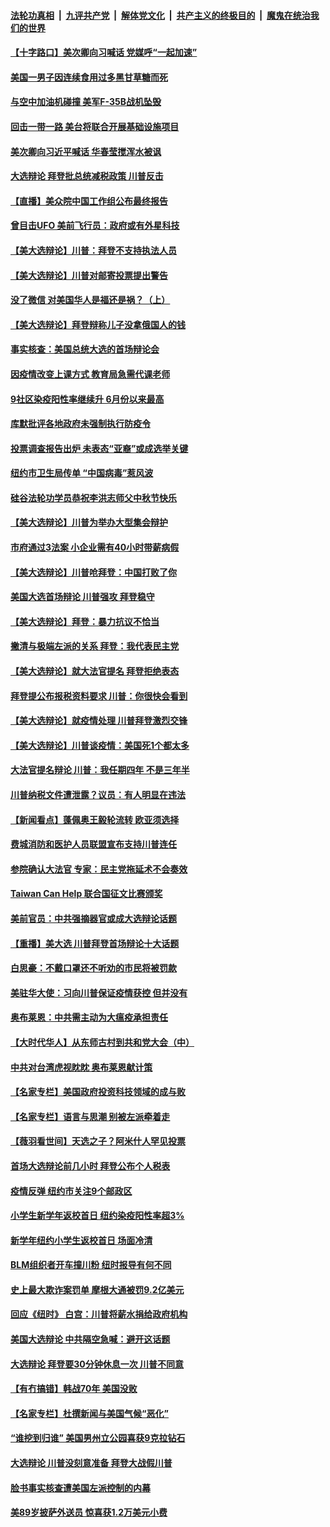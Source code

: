 

####  [法轮功真相](../../../../basic/blob/master/README.md?t=10010031) &nbsp;|&nbsp; [九评共产党](../../../../9ping.md/blob/master/README.md?t=10010031) &nbsp;|&nbsp; [解体党文化](../../../../jtdwh.md/blob/master/README.md?t=10010031)  &nbsp;|&nbsp; [共产主义的终极目的](../../../../gczydzjmd.md/blob/master/README.md?t=10010031) &nbsp;|&nbsp; [魔鬼在统治我们的世界](../../../../mgztzwmdsj.md/blob/master/README.md?t=10010031) 

#### [【十字路口】美次卿向习喊话 党媒呼“一起加速”](../pages/nsc412/n12441347.md?t=10010031) 

#### [美国一男子因连续食用过多黑甘草糖而死](../pages/nsc412/n12442326.md?t=10010031) 

#### [与空中加油机碰撞 美军F-35B战机坠毁](../pages/nsc412/n12442470.md?t=10010031) 

#### [回击一带一路 美台将联合开展基础设施项目](../pages/nsc412/n12442434.md?t=10010031) 

#### [美次卿向习近平喊话 华春莹搅浑水被讽](../pages/nsc412/n12442350.md?t=10010031) 

#### [大选辩论 拜登批总统减税政策 川普反击](../pages/nsc412/n12442149.md?t=10010031) 

#### [【直播】美众院中国工作组公布最终报告](../pages/nsc412/n12442082.md?t=10010031) 

#### [曾目击UFO 美前飞行员：政府或有外星科技](../pages/nsc412/n12441804.md?t=10010031) 

#### [【美大选辩论】川普：拜登不支持执法人员](../pages/nsc412/n12441648.md?t=10010031) 

#### [【美大选辩论】川普对邮寄投票提出警告](../pages/nsc412/n12441498.md?t=10010031) 

#### [没了微信 对美国华人是福还是祸？（上）](../pages/nsc412/n12441101.md?t=10010031) 

#### [【美大选辩论】拜登辩称儿子没拿俄国人的钱](../pages/nsc412/n12441021.md?t=10010031) 

#### [事实核查：美国总统大选的首场辩论会](../pages/nsc412/n12440804.md?t=10010031) 

#### [因疫情改变上课方式 教育局急需代课老师](../pages/nsc412/n12441120.md?t=10010031) 

#### [9社区染疫阳性率继续升 6月份以来最高](../pages/nsc412/n12440318.md?t=10010031) 

#### [库默批评各地政府未强制执行防疫令](../pages/nsc412/n12441169.md?t=10010031) 

#### [投票调查报告出炉  未表态“亚裔”或成选举关键](../pages/nsc412/n12441176.md?t=10010031) 

#### [纽约市卫生局传单 “中国病毒”惹风波](../pages/nsc412/n12440997.md?t=10010031) 

#### [硅谷法轮功学员恭祝李洪志师父中秋节快乐](../pages/nsc412/n12441304.md?t=10010031) 

#### [【美大选辩论】川普为举办大型集会辩护](../pages/nsc412/n12441161.md?t=10010031) 

#### [市府通过3法案 小企业需有40小时带薪病假](../pages/nsc412/n12441011.md?t=10010031) 

#### [【美大选辩论】川普呛拜登：中国打败了你](../pages/nsc412/n12441196.md?t=10010031) 

#### [美国大选首场辩论 川普强攻 拜登稳守](../pages/nsc412/n12441134.md?t=10010031) 

#### [【美大选辩论】拜登：暴力抗议不恰当](../pages/nsc412/n12440926.md?t=10010031) 

#### [撇清与极端左派的关系 拜登：我代表民主党](../pages/nsc412/n12441030.md?t=10010031) 

#### [【美大选辩论】就大法官提名 拜登拒绝表态](../pages/nsc412/n12440921.md?t=10010031) 

#### [拜登提公布报税资料要求 川普：你很快会看到](../pages/nsc412/n12440898.md?t=10010031) 

#### [【美大选辩论】就疫情处理 川普拜登激烈交锋](../pages/nsc412/n12440881.md?t=10010031) 

#### [【美大选辩论】川普谈疫情：美国死1个都太多](../pages/nsc412/n12440837.md?t=10010031) 

#### [大法官提名辩论 川普：我任期四年 不是三年半](../pages/nsc412/n12440845.md?t=10010031) 

#### [川普纳税文件遭泄露？议员：有人明显在违法](../pages/nsc412/n12440594.md?t=10010031) 

#### [【新闻看点】蓬佩奥王毅轮流转 欧亚须选择](../pages/nsc412/n12440284.md?t=10010031) 

#### [费城消防和医护人员联盟宣布支持川普连任](../pages/nsc412/n12440521.md?t=10010031) 

#### [参院确认大法官 专家：民主党拖延术不会奏效](../pages/nsc412/n12440511.md?t=10010031) 

#### [Taiwan Can Help 联合国征文比赛颁奖](../pages/nsc412/n12440214.md?t=10010031) 

#### [美前官员：中共强摘器官或成大选辩论话题](../pages/nsc412/n12440485.md?t=10010031) 

#### [【重播】美大选 川普拜登首场辩论十大话题](../pages/nsc412/n12439545.md?t=10010031) 

#### [白思豪：不戴口罩还不听劝的市民将被罚款](../pages/nsc412/n12440316.md?t=10010031) 

#### [美驻华大使：习向川普保证疫情获控 但并没有](../pages/nsc412/n12440300.md?t=10010031) 

#### [奥布莱恩：中共需主动为大瘟疫承担责任](../pages/nsc412/n12440341.md?t=10010031) 

#### [【大时代华人】从东师古村到共和党大会（中）](../pages/nsc412/n12440271.md?t=10010031) 

#### [中共对台湾虎视眈眈 奥布莱恩献计策](../pages/nsc412/n12440250.md?t=10010031) 

#### [【名家专栏】美国政府投资科技领域的成与败](../pages/nsc412/n12433494.md?t=10010031) 

#### [【名家专栏】语言与思潮 别被左派牵着走](../pages/nsc412/n12438039.md?t=10010031) 

#### [【薇羽看世间】天选之子？阿米什人罕见投票](../pages/nsc412/n12440048.md?t=10010031) 

#### [首场大选辩论前几小时 拜登公布个人税表](../pages/nsc412/n12440062.md?t=10010031) 

#### [疫情反弹 纽约市关注9个邮政区](../pages/nsc412/n12439974.md?t=10010031) 

#### [小学生新学年返校首日  纽约染疫阳性率超3%](../pages/nsc412/n12440072.md?t=10010031) 

#### [新学年纽约小学生返校首日   场面冷清](../pages/nsc412/n12440075.md?t=10010031) 

#### [BLM组织者开车撞川粉 纽时报导有何不同](../pages/nsc412/n12439807.md?t=10010031) 

#### [史上最大欺诈案罚单 摩根大通被罚9.2亿美元](../pages/nsc412/n12440011.md?t=10010031) 

#### [回应《纽时》 白宫：川普将薪水捐给政府机构](../pages/nsc412/n12439869.md?t=10010031) 

#### [美国大选辩论 中共隔空急喊：避开这话题](../pages/nsc412/n12439872.md?t=10010031) 

#### [大选辩论 拜登要30分钟休息一次 川普不同意](../pages/nsc412/n12439829.md?t=10010031) 

#### [【有冇搞错】韩战70年 美国没败](../pages/nsc412/n12439774.md?t=10010031) 

#### [【名家专栏】杜撰新闻与美国气候“恶化”](../pages/nsc412/n12435086.md?t=10010031) 

#### [“谁挖到归谁” 美国男州立公园喜获9克拉钻石](../pages/nsc412/n12439356.md?t=10010031) 

#### [大选辩论 川普没刻意准备 拜登大战假川普](../pages/nsc412/n12439651.md?t=10010031) 

#### [脸书事实核查遭美国左派控制的内幕](../pages/nsc412/n12438146.md?t=10010031) 

#### [美89岁披萨外送员 惊喜获1.2万美元小费](../pages/nsc412/n12438198.md?t=10010031) 

